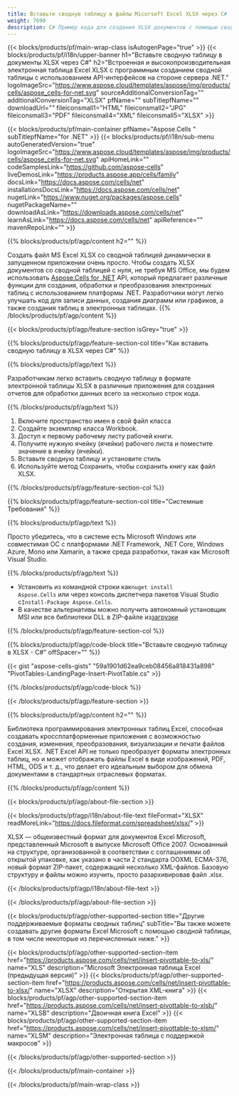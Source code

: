 ```yaml
---
title: Вставьте сводную таблицу в файлы Micorsoft Excel XLSX через C#
weight: 7690
description: C# Пример кода для создания XLSX документов с помощью сводной таблицы. Используйте этот код для создания файлов Micorsoft Excel XLSX со сводной таблицей в VB.NET, Asp.NET или любом приложении на основе .NET.
---
```

{{< blocks/products/pf/main-wrap-class isAutogenPage="true" >}}
{{< blocks/products/pf/i18n/upper-banner h1="Вставьте сводную таблицу в документы XLSX через C#" h2="Встроенная и высокопроизводительная электронная таблица Excel XLSX с программным созданием сводной таблицы с использованием API-интерфейсов на стороне сервера .NET." logoImageSrc="https://www.aspose.cloud/templates/aspose/img/products/cells/aspose_cells-for-net.svg" sourceAdditionalConversionTag="" additionalConversionTag="XLSX" pfName="" subTitlepfName="" downloadUrl="" fileiconsmall1="HTML" fileiconsmall2="JPG" fileiconsmall3="PDF" fileiconsmall4="XML" fileiconsmall5="XLSX" >}}

{{< blocks/products/pf/main-container pfName="Aspose.Cells " subTitlepfName="for .NET" >}}
{{< blocks/products/pf/i18n/sub-menu autoGeneratedVersion="true" logoImageSrc="https://www.aspose.cloud/templates/aspose/img/products/cells/aspose_cells-for-net.svg" apiHomeLink="" codeSamplesLink="https://github.com/aspose-cells" liveDemosLink="https://products.aspose.app/cells/family" docsLink="https://docs.aspose.com/cells/net" installationsDocsLink="https://docs.aspose.com/cells/net" nugetLink="https://www.nuget.org/packages/aspose.cells" nugetPackageName="" downloadAsLink="https://downloads.aspose.com/cells/net" learnAsLink="https://docs.aspose.com/cells/net" apiReference="" mavenRepoLink="" >}}

{{% blocks/products/pf/agp/content h2="" %}}

 Создать файл MS Excel XLSX со сводной таблицей динамически в запущенном приложении очень просто. Чтобы создать XLSX документов со сводной таблицей с нуля, не требуя MS Office, мы будем использовать
 [Aspose.Cells for .NET](https://products.aspose.com/cells/net) 
 API, который предлагает различные функции для создания, обработки и преобразования электронных таблиц с использованием платформы .NET. Разработчики могут легко улучшать код для записи данных, создания диаграмм или графиков, а также создания таблиц в электронных таблицах.
{{% /blocks/products/pf/agp/content %}}

{{< blocks/products/pf/agp/feature-section isGrey="true" >}}

{{% blocks/products/pf/agp/feature-section-col title="Как вставить сводную таблицу в XLSX через C#" %}}

{{% blocks/products/pf/agp/text %}}

 Разработчикам легко вставить сводную таблицу в формате электронной таблицы XLSX в различные приложения для создания отчетов для обработки данных всего за несколько строк кода.

{{% /blocks/products/pf/agp/text %}}

1.  Включите пространство имен в свой файл класса
1.  Создайте экземпляр класса Workbook.
1.  Доступ к первому рабочему листу рабочей книги.
1.  Получите нужную ячейку (ячейки) рабочего листа и поместите значение в ячейку (ячейки).
1.  Вставьте сводную таблицу и установите стиль
1.  Используйте метод Сохранить, чтобы сохранить книгу как файл XLSX.

{{% /blocks/products/pf/agp/feature-section-col %}}

{{% blocks/products/pf/agp/feature-section-col title="Системные Требования" %}}

{{% blocks/products/pf/agp/text %}}

 Просто убедитесь, что в системе есть Microsoft Windows или совместимая ОС с платформами .NET Framework, .NET Core, Windows Azure, Mono или Xamarin, а также среда разработки, такая как Microsoft Visual Studio.

{{% /blocks/products/pf/agp/text %}}

-  Установить из командной строки как<code>nuget install Aspose.Cells</code> или через консоль диспетчера пакетов Visual Studio с<code>Install-Package Aspose.Cells</code>.
-  В качестве альтернативы можно получить автономный установщик MSI или все библиотеки DLL в ZIP-файле из<a href="https://downloads.aspose.com/cells/net">загрузки</a>

{{% /blocks/products/pf/agp/feature-section-col %}}

{{% blocks/products/pf/agp/code-block title="Вставьте сводную таблицу в XLSX - C#" offSpacer="" %}}

{{< gist "aspose-cells-gists" "59a1901d62ea9ceb08456a818431a898" "PivotTables-LandingPage-Insert-PivotTable.cs" >}}

{{% /blocks/products/pf/agp/code-block %}}

{{< /blocks/products/pf/agp/feature-section >}}

<!-- aboutfile Starts -->     
{{% blocks/products/pf/agp/content h2="" %}}

Библиотека программирования электронных таблиц Excel, способная создавать кроссплатформенные приложения с возможностью создания, изменения, преобразования, визуализации и печати файлов Excel XLSX. .NET Excel API не только преобразует форматы электронных таблиц, но и может отображать файлы Excel в виде изображений, PDF, HTML, ODS и т. д., что делает его идеальным выбором для обмена документами в стандартных отраслевых форматах.



{{% /blocks/products/pf/agp/content %}}

{{< blocks/products/pf/agp/about-file-section >}}

{{< blocks/products/pf/agp/i18n/about-file-text fileFormat="XLSX" readMoreLink="https://docs.fileformat.com/spreadsheet/xlsx/" >}}

XLSX — общеизвестный формат для документов Excel Microsoft, представленный Microsoft в выпуске Microsoft Office 2007. Основанный на структуре, организованной в соответствии с соглашениями об открытой упаковке, как указано в части 2 стандарта OOXML ECMA-376, новый формат ZIP-пакет, содержащий несколько XML-файлов. Базовую структуру и файлы можно изучить, просто разархивировав файл .xlsx.

{{< /blocks/products/pf/agp/i18n/about-file-text >}}

{{< /blocks/products/pf/agp/about-file-section >}}
<!-- aboutfile Ends -->

{{< blocks/products/pf/agp/other-supported-section title="Другие поддерживаемые форматы сводных таблиц" subTitle="Вы также можете создавать другие форматы Excel Microsoft с помощью сводной таблицы, в том числе некоторые из перечисленных ниже." >}}

{{< blocks/products/pf/agp/other-supported-section-item href="https://products.aspose.com/cells/net/insert-pivottable-to-xls/" name="XLS" description="Microsoft Электронная таблица Excel (предыдущая версия)" >}} 
{{< blocks/products/pf/agp/other-supported-section-item href="https://products.aspose.com/cells/net/insert-pivottable-to-xlsx/" name="XLSX" description="Открытая XML-книга" >}}
{{< blocks/products/pf/agp/other-supported-section-item href="https://products.aspose.com/cells/net/insert-pivottable-to-xlsb/" name="XLSB" description="Двоичная книга Excel" >}}
{{< blocks/products/pf/agp/other-supported-section-item href="https://products.aspose.com/cells/net/insert-pivottable-to-xlsm/" name="XLSM" description="Электронная таблица с поддержкой макросов" >}} 

{{< /blocks/products/pf/agp/other-supported-section >}}

{{< /blocks/products/pf/main-container >}}
    
{{< /blocks/products/pf/main-wrap-class >}}
